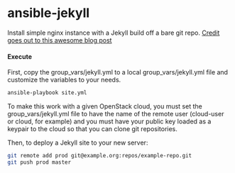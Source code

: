ansible-jekyll
=============

Install simple nginx instance with a Jekyll build off a bare git repo.
[Credit goes out to this awesome blog post](https://www.digitalocean.com/community/tutorials/how-to-deploy-jekyll-blogs-with-git)

#### Execute

First, copy the group_vars/jekyll.yml to a local group_vars/jekyll.yml file and customize the variables to your needs.

```bash
ansible-playbook site.yml
```

To make this work with a given OpenStack cloud, you must set the group_vars/jekyll.yml file to have the name of the remote user (cloud-user or cloud, for example) and you must have your public key loaded as a keypair to the cloud so that you can clone git repositories.

Then, to deploy a Jekyll site to your new server:

```bash
git remote add prod git@example.org:repos/example-repo.git
git push prod master
```
